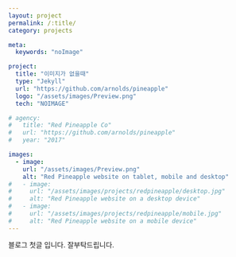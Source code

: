 ```yaml
---
layout: project
permalink: /:title/
category: projects

meta:
  keywords: "noImage"

project:
  title: "이미지가 없을때"
  type: "Jekyll"
  url: "https://github.com/arnolds/pineapple"
  logo: "/assets/images/Preview.png"
  tech: "NOIMAGE"

# agency:
#   title: "Red Pineapple Co"
#   url: "https://github.com/arnolds/pineapple"
#   year: "2017"

images:
  - image:
    url: "/assets/images/Preview.png"
    alt: "Red Pineapple website on tablet, mobile and desktop"
#   - image:
#     url: "/assets/images/projects/redpineapple/desktop.jpg"
#     alt: "Red Pineapple website on a desktop device"
#   - image:
#     url: "/assets/images/projects/redpineapple/mobile.jpg"
#     alt: "Red Pineapple website on a mobile device"
---
```

<p>블로그 첫글 입니다. 잘부탁드립니다.</p>